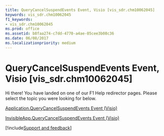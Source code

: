 ```yaml
---
title: QueryCancelSuspendEvents Event, Visio [vis_sdr.chm10062045]
keywords: vis_sdr.chm10062045
f1_keywords:
- vis_sdr.chm10062045
ms.prod: office
ms.assetid: b8faa274-c7dd-4770-a4ae-05cee3b08c36
ms.date: 06/08/2017
ms.localizationpriority: medium
---
```



# QueryCancelSuspendEvents Event, Visio [vis_sdr.chm10062045]

Hi there! You have landed on one of our F1 Help redirector pages. Please select the topic you were looking for below.

[Application.QueryCancelSuspendEvents Event (Visio)](https://msdn.microsoft.com/library/886fa424-67b3-6a4d-f0bb-99ee646b0753%28Office.15%29.aspx)

[InvisibleApp.QueryCancelSuspendEvents Event (Visio)](https://msdn.microsoft.com/library/375763d4-fbb8-fa08-8fcd-bf5dc80aceb9%28Office.15%29.aspx)

[!include[Support and feedback](~/includes/feedback-boilerplate.md)]